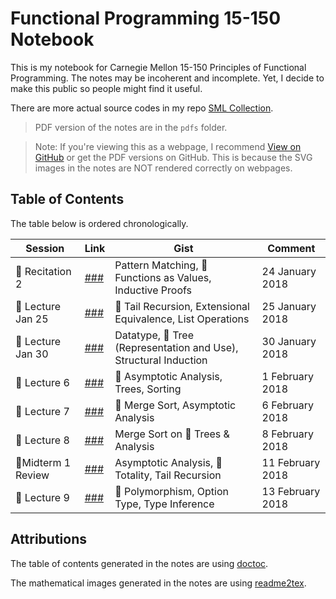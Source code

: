 # Functional Programming 15-150 Notebook

This is my notebook for Carnegie Mellon 15-150 Principles of Functional Programming. The notes may be incoherent and incomplete. Yet, I decide to make this public so people might find it useful.

There are more actual source codes in my repo [SML Collection](https://github.com/SAMFYB/SML-collection).

> PDF version of the notes are in the `pdfs` folder.

> Note: If you're viewing this as a webpage, I recommend [View on GitHub](https://github.com/SAMFYB/FP-150-Notebook) or get the PDF versions on GitHub. This is because the SVG images in the notes are NOT rendered correctly on webpages.

## Table of Contents

The table below is ordered chronologically.

| Session | Link | Gist | Comment |
| ---------------- | ---- | ---- | ------- |
| :closed_book: Recitation 2 | [###](Recitation_2.md) | Pattern Matching, :maple_leaf: Functions as Values, Inductive Proofs | 24 January 2018 |
| :blue_book: Lecture Jan 25 | [###](Lecture_Jan25.md) | :herb: Tail Recursion, Extensional Equivalence, List Operations | 25 January 2018 |
| :green_book: Lecture Jan 30 | [###](Lecture_Jan30.md) | Datatype, :palm_tree: Tree (Representation and Use), Structural Induction | 30 January 2018 |
| :orange_book: Lecture 6 | [###](Lecture_6.md) | :mushroom: Asymptotic Analysis, Trees, Sorting | 1 February 2018 |
| :blue_book: Lecture 7 | [###](Lecture_7.md) | :cactus: Merge Sort, Asymptotic Analysis | 6 February 2018 |
| :closed_book: Lecture 8 | [###](Lecture_8.md) | Merge Sort on :palm_tree: Trees & Analysis | 8 February 2018 |
| :green_book:Midterm 1 Review | [###](Midterm_1_Review.md) | Asymptotic Analysis, :bouquet: Totality, Tail Recursion | 11 February 2018 |
| :orange_book: Lecture 9 | [###](Lecture_9.md) | :paw_prints: Polymorphism, Option Type, Type Inference | 13 February 2018 |

## Attributions

The table of contents generated in the notes are using <a href='https://github.com/thlorenz/doctoc'>doctoc</a>.

The mathematical images generated in the notes are using <a href='https://github.com/leegao/readme2tex'>readme2tex</a>.

